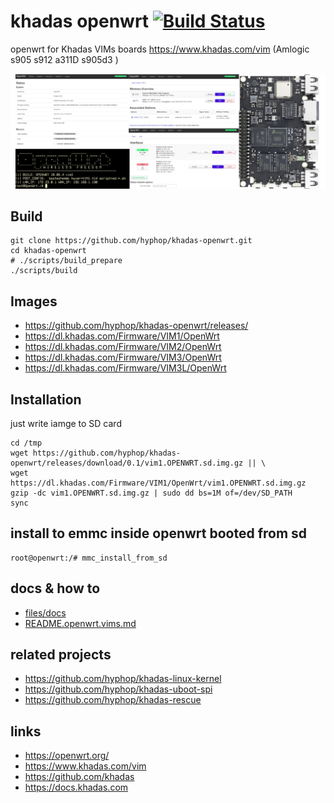# khadas openwrt [![Build Status](https://travis-ci.com/hyphop/khadas-openwrt.svg?branch=master)](https://travis-ci.com/hyphop/khadas-openwrt)

openwrt for Khadas VIMs boards https://www.khadas.com/vim (Amlogic s905 s912 a311D s905d3 )

![khadas vims openwrt](pics/khadas_vim1_openwrt.jpg)

## Build

```
git clone https://github.com/hyphop/khadas-openwrt.git
cd khadas-openwrt
# ./scripts/build_prepare
./scripts/build
```

## Images

+ https://github.com/hyphop/khadas-openwrt/releases/
+ https://dl.khadas.com/Firmware/VIM1/OpenWrt
+ https://dl.khadas.com/Firmware/VIM2/OpenWrt
+ https://dl.khadas.com/Firmware/VIM3/OpenWrt
+ https://dl.khadas.com/Firmware/VIM3L/OpenWrt

## Installation

just write iamge to SD card

```
cd /tmp
wget https://github.com/hyphop/khadas-openwrt/releases/download/0.1/vim1.OPENWRT.sd.img.gz || \
wget https://dl.khadas.com/Firmware/VIM1/OpenWrt/vim1.OPENWRT.sd.img.gz
gzip -dc vim1.OPENWRT.sd.img.gz | sudo dd bs=1M of=/dev/SD_PATH
sync
```

## install to emmc inside openwrt booted from sd

    root@openwrt:/# mmc_install_from_sd

## docs & how to

+ [files/docs](files/docs)
+ [README.openwrt.vims.md](README.openwrt.vims.md)

## related projects

+ https://github.com/hyphop/khadas-linux-kernel
+ https://github.com/hyphop/khadas-uboot-spi
+ https://github.com/hyphop/khadas-rescue

## links

+ https://openwrt.org/
+ https://www.khadas.com/vim
+ https://github.com/khadas
+ https://docs.khadas.com
